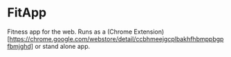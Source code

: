 FitApp
======

Fitness app for the web. Runs as a (Chrome Extension)[https://chrome.google.com/webstore/detail/ccbhmeejgcplbakhfhbmppbgpfbmjghd] or stand alone app.


